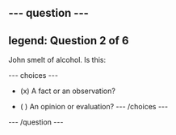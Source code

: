 --- question ---
---
legend: Question 2 of 6
---

John smelt of alcohol. Is this:

--- choices ---
- (x) A fact or an observation?

- ( ) An opinion or evaluation? --- /choices ---

--- /question ---
